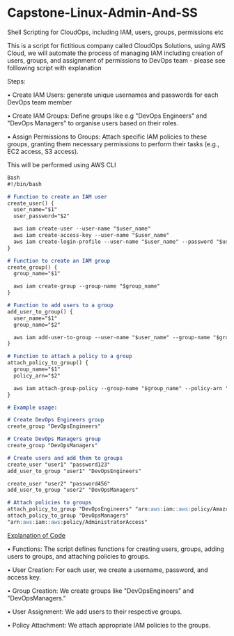 # Capstone-Linux-Admin-And-SS
Shell Scripting for CloudOps, including IAM, users, groups, permissions etc


This is a script for fictitious company called CloudOps Solutions, using AWS Cloud, we will automate the process of managing IAM including creation of users, groups, and assignment of permissions to DevOps team - please see folllowing script with explanation

Steps:

•	Create IAM Users: generate unique usernames and passwords for each DevOps team member

•	Create IAM Groups: Define groups like e.g "DevOps Engineers" and "DevOps Managers" to organise users based on their roles.

•	Assign Permissions to Groups: Attach specific IAM policies to these groups, granting them necessary permissions to perform their tasks (e.g., EC2 access, S3 access).


This will be performed using AWS CLI

```markdown
Bash
#!/bin/bash

# Function to create an IAM user
create_user() {
  user_name="$1"
  user_password="$2"

  aws iam create-user --user-name "$user_name"
  aws iam create-access-key --user-name "$user_name"
  aws iam create-login-profile --user-name "$user_name" --password "$user_password"
}

# Function to create an IAM group
create_group() {
  group_name="$1"

  aws iam create-group --group-name "$group_name"
}

# Function to add users to a group
add_user_to_group() {
  user_name="$1"
  group_name="$2"

  aws iam add-user-to-group --user-name "$user_name" --group-name "$group_name"
}

# Function to attach a policy to a group
attach_policy_to_group() {
  group_name="$1"
  policy_arn="$2"

  aws iam attach-group-policy --group-name "$group_name" --policy-arn "$policy_arn"
}

# Example usage:

# Create DevOps Engineers group
create_group "DevOpsEngineers"

# Create DevOps Managers group
create_group "DevOpsManagers"

# Create users and add them to groups
create_user "user1" "password123"
add_user_to_group "user1" "DevOpsEngineers"

create_user "user2" "password456"
add_user_to_group "user2" "DevOpsManagers"

# Attach policies to groups
attach_policy_to_group "DevOpsEngineers" "arn:aws:iam::aws:policy/AmazonEC2FullAccess"
attach_policy_to_group "DevOpsManagers"
"arn:aws:iam::aws:policy/AdministratorAccess"

```

<ins>Explanation of Code</ins>


•	Functions: The script defines functions for creating users, groups, adding users to groups, and attaching policies to groups.   

•	User Creation: For each user, we create a username, password, and access key.   

•	Group Creation: We create groups like "DevOpsEngineers" and "DevOpsManagers."   

•	User Assignment: We add users to their respective groups.   

•	Policy Attachment: We attach appropriate IAM policies to the groups.



